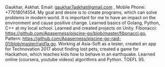 Gaukhar, Askhat.
Email: gaukhar7askhat@gmail.com , Mobile Phone: +77018014554.
My goal and desire is to create programs, which can solve problems in modern world. It is important for me to have an impact on the environment and cause positive change.
Learned basics of Golang, Python, C++ at my local school. Learned and created projects on Unity.
Fibonacci: https://github.com/Apaserness/piscine-go/blob/master/fibonacci.go, Pattern: https://github.com/Apaserness/piscine-go-raid-01/blob/master/raid1a.go.
Working at Asia-Soft as a tester, created an app for Technovation 2017 about finding lost pets, created a game for Hackathon, which teaches kids how to behave in an earthquake.
Learned online (coursera, youtube videos) algorithms and Python.
TOEFL 95.
